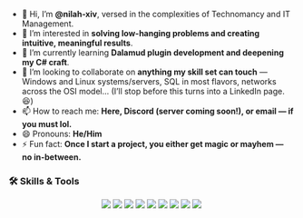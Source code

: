- 👋 Hi, I’m **@nilah-xiv**, versed in the complexities of Technomancy and IT Management.
- 👀 I’m interested in **solving low-hanging problems and creating intuitive, meaningful results**.
- 🌱 I’m currently learning **Dalamud plugin development and deepening my C# craft**.
- 💞️ I’m looking to collaborate on **anything my skill set can touch** — Windows and Linux systems/servers, SQL in most flavors, networks across the OSI model... (I’ll stop before this turns into a LinkedIn page. 😆)
- 📫 How to reach me: **Here, Discord (server coming soon!), or email — if you must lol.**
- 😄 Pronouns: **He/Him**
- ⚡ Fun fact: **Once I start a project, you either get magic or mayhem — no in-between.**
### 🛠️ Skills & Tools

<p align="center">
  <img src="https://img.shields.io/badge/Windows-0078D6?style=for-the-badge&logo=windows&logoColor=white" />
  <img src="https://img.shields.io/badge/Linux-FCC624?style=for-the-badge&logo=linux&logoColor=black" />
  <img src="https://img.shields.io/badge/Hyper-V-0078D6?style=for-the-badge&logo=windows&logoColor=white" />
  <img src="https://img.shields.io/badge/SQL-4479A1?style=for-the-badge&logo=mysql&logoColor=white" />
  <img src="https://img.shields.io/badge/C%23-239120?style=for-the-badge&logo=c-sharp&logoColor=white" />
  <img src="https://img.shields.io/badge/PowerShell-5391FE?style=for-the-badge&logo=powershell&logoColor=white" />
  <img src="https://img.shields.io/badge/Bash-4EAA25?style=for-the-badge&logo=gnu-bash&logoColor=white" />
  <img src="https://img.shields.io/badge/Network%20Engineer-0069B1?style=for-the-badge&logo=cisco&logoColor=white" />
  <img src="https://img.shields.io/badge/Dalamud%20Plugin-F7DF1E?style=for-the-badge&logo=final-fantasy&logoColor=black" />
</p>

<!---
nilah-xiv/nilah-xiv is a ✨ special ✨ repository because its `README.md` (this file) appears on your GitHub profile.
You can click the Preview link to take a look at your changes.
--->
